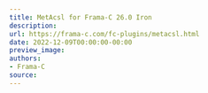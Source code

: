```yaml
---
title: MetAcsl for Frama-C 26.0 Iron
description:
url: https://frama-c.com/fc-plugins/metacsl.html
date: 2022-12-09T00:00:00-00:00
preview_image:
authors:
- Frama-C
source:
---
```



